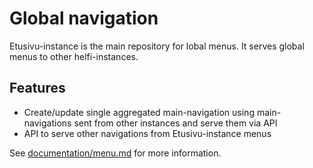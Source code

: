 # Global navigation

Etusivu-instance is the main repository for lobal menus. It serves global menus to other helfi-instances.

## Features

- Create/update single aggregated main-navigation using main-navigations sent from other instances and serve them via API
- API to serve other navigations from Etusivu-instance menus

See [documentation/menu.md](/documentation/menu.md) for more information.

